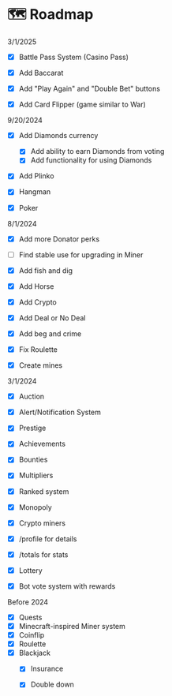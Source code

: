# 🗺️ Roadmap

3/1/2025

* [x] Battle Pass System (Casino Pass)
* [x] Add Baccarat
* [x] Add "Play Again" and "Double Bet" buttons
* [x] Add Card Flipper (game similar to War)



9/20/2024

* [x] Add Diamonds currency
  * [x] Add ability to earn Diamonds from voting
  * [x] Add functionality for using Diamonds
* [x] Add Plinko
* [x] Hangman
* [x] Poker



8/1/2024

* [x] Add more Donator perks
* [ ] Find stable use for upgrading in Miner
* [x] Add fish and dig
* [x] Add Horse
* [x] Add Crypto
* [x] Add Deal or No Deal
* [x] Add beg and crime
* [x] Fix Roulette
* [x] Create mines



3/1/2024

* [x] Auction
* [x] Alert/Notification System
* [x] Prestige
* [x] Achievements
* [x] Bounties
* [x] Multipliers
* [x] Ranked system
* [x] Monopoly
* [x] Crypto miners
* [x] /profile for details
* [x] /totals for stats
* [x] Lottery
* [x] Bot vote system with rewards



Before 2024

* [x] Quests
* [x] Minecraft-inspired Miner system
* [x] Coinflip
* [x] Roulette
* [x] Blackjack
  * [x] Insurance
  * [x] Double down

